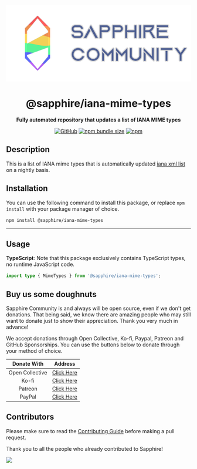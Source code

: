 <div align="center">

![Sapphire Logo](https://raw.githubusercontent.com/sapphiredev/assets/main/banners/SapphireCommunity.png)

# @sapphire/iana-mime-types

**Fully automated repository that updates a list of IANA MIME types**

[![GitHub](https://img.shields.io/github/license/sapphiredev/iana-mime-types)](https://github.com/sapphiredev/iana-mime-types/blob/main/LICENSE.md)
[![npm bundle size](https://img.shields.io/bundlephobia/min/@sapphire/iana-mime-types?logo=webpack&style=flat-square)](https://bundlephobia.com/result?p=@sapphire/iana-mime-types)
[![npm](https://img.shields.io/npm/v/@sapphire/iana-mime-types?color=crimson&logo=npm&style=flat-square)](https://www.npmjs.com/package/@sapphire/iana-mime-types)

</div>

## Description

This is a list of IANA mime types that is automatically updated
[iana xml list](https://www.iana.org/assignments/media-types/media-types.xml) on
a nightly basis.

## Installation

You can use the following command to install this package, or replace
`npm install` with your package manager of choice.

```sh
npm install @sapphire/iana-mime-types
```

---

## Usage

**TypeScript**: Note that this package exclusively contains TypeScript types, no
runtime JavaScript code.

```typescript
import type { MimeTypes } from '@sapphire/iana-mime-types';
```

## Buy us some doughnuts

Sapphire Community is and always will be open source, even if we don't get
donations. That being said, we know there are amazing people who may still want
to donate just to show their appreciation. Thank you very much in advance!

We accept donations through Open Collective, Ko-fi, Paypal, Patreon and GitHub
Sponsorships. You can use the buttons below to donate through your method of
choice.

|   Donate With   |                       Address                       |
| :-------------: | :-------------------------------------------------: |
| Open Collective | [Click Here](https://sapphirejs.dev/opencollective) |
|      Ko-fi      |      [Click Here](https://sapphirejs.dev/kofi)      |
|     Patreon     |    [Click Here](https://sapphirejs.dev/patreon)     |
|     PayPal      |     [Click Here](https://sapphirejs.dev/paypal)     |

## Contributors

Please make sure to read the [Contributing Guide][contributing] before making a
pull request.

Thank you to all the people who already contributed to Sapphire!

<a href="https://github.com/sapphiredev/iana-mime-types/graphs/contributors">
  <img src="https://contrib.rocks/image?repo=sapphiredev/iana-mime-types" />
</a>

[contributing]:
  https://github.com/sapphiredev/.github/blob/main/.github/CONTRIBUTING.md
